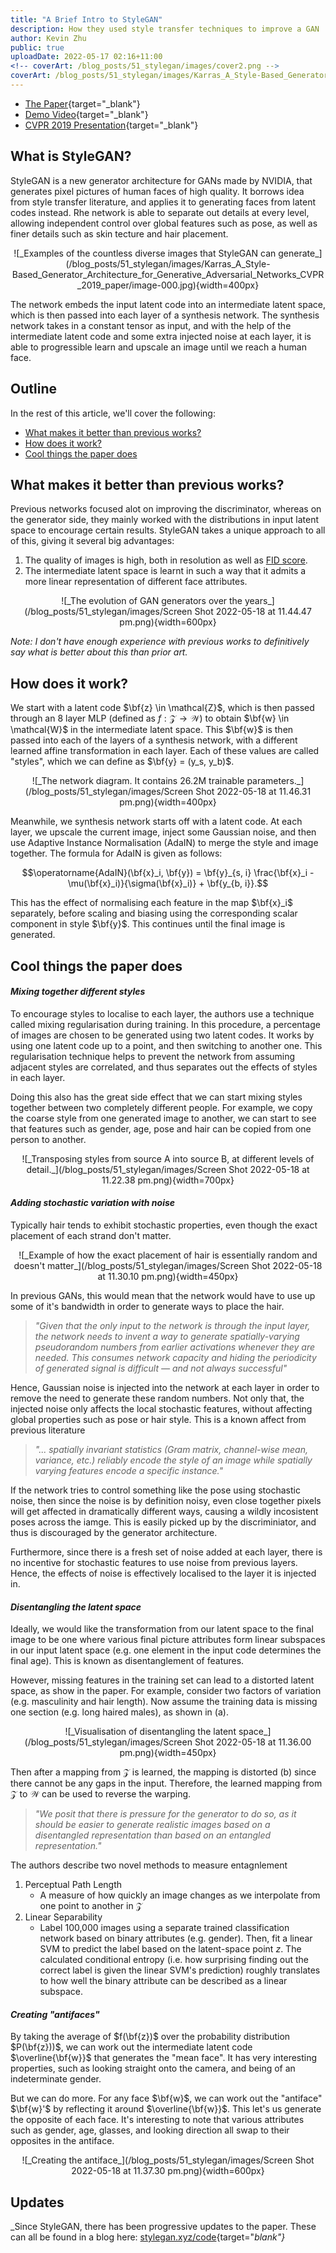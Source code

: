 ```yaml
---
title: "A Brief Intro to StyleGAN"
description: How they used style transfer techniques to improve a GAN
author: Kevin Zhu
public: true
uploadDate: 2022-05-17 02:16+11:00
<!-- coverArt: /blog_posts/51_stylegan/images/cover2.png -->
coverArt: /blog_posts/51_stylegan/images/Karras_A_Style-Based_Generator_Architecture_for_Generative_Adversarial_Networks_CVPR_2019_paper/image-000.jpg
---
```


- [The Paper](https://openaccess.thecvf.com/content_CVPR_2019/html/Karras_A_Style-Based_Generator_Architecture_for_Generative_Adversarial_Networks_CVPR_2019_paper.html){target="_blank"}
- [Demo Video](https://www.youtube.com/watch?v=kSLJriaOumA){target="_blank"}
- [CVPR 2019 Presentation](https://youtu.be/4IInDT_S0ow?t=4763){target="_blank"}

## What is StyleGAN?
StyleGAN is a new generator architecture for GANs made by NVIDIA, that generates pixel pictures of human faces of high quality. It borrows idea from style transfer literature, and applies it to generating faces from latent codes instead.  Rhe network is able to separate out details at every level, allowing independent control over global features such as pose, as well as finer details such as skin tecture and hair placement.

<center>
![_Examples of the countless diverse images that StyleGAN can generate_](/blog_posts/51_stylegan/images/Karras_A_Style-Based_Generator_Architecture_for_Generative_Adversarial_Networks_CVPR_2019_paper/image-000.jpg){width=400px}
</center>

The network embeds the input latent code into an intermediate latent space, which is then passed into each layer of a synthesis network. The synthesis network takes in a constant tensor as input, and with the help of the intermediate latent code and some extra injected noise at each layer, it is able to progressible learn and upscale an image until we reach a human face.

## Outline
In the rest of this article, we'll cover the following:

- [What makes it better than previous works?](#what-makes-it-better-than-previous-works)
- [How does it work?](#how-does-it-work)
- [Cool things the paper does](#cool-things-the-paper-does)

## What makes it better than previous works?
Previous networks focused alot on improving the discriminator, whereas on the generator side, they mainly worked with the distributions in input latent space to encourage certain results. StyleGAN takes a unique approach to all of this, giving it several big advantages:

1. The quality of images is high, both in resolution as well as [FID score](https://en.wikipedia.org/wiki/Fr%C3%A9chet_inception_distance).
2. The intermediate latent space is learnt in such a way that it admits a more linear representation of different face attributes.

<center>
![_The evolution of GAN generators over the years_](/blog_posts/51_stylegan/images/Screen Shot 2022-05-18 at 11.44.47 pm.png){width=600px}
</center>

_Note: I don't have enough experience with previous works to definitively say what is better about this than prior art._

## How does it work?
We start with a latent code $\bf{z} \in \mathcal{Z}$, which is then passed through an 8 layer MLP (defined as $f : \mathcal{Z} \to \mathcal{W}$) to obtain $\bf{w} \in \mathcal{W}$ in the intermediate latent space. This $\bf{w}$ is then passed into each of the layers of a synthesis network, with a different learned affine transformation in each layer. Each of these values are called "styles", which we can define as $\bf{y} = (y_s, y_b)$.

<center>
![_The network diagram. It contains 26.2M trainable parameters._](/blog_posts/51_stylegan/images/Screen Shot 2022-05-18 at 11.46.31 pm.png){width=400px}
</center>

Meanwhile, we synthesis network starts off with a latent code. At each layer, we upscale the current image, inject some Gaussian noise, and then use Adaptive Instance Normalisation (AdaIN) to merge the style and image together. The formula for AdaIN is given as follows:

$$\operatorname{AdaIN}(\bf{x}_i, \bf{y}) = \bf{y}_{s, i} \frac{\bf{x}_i - \mu(\bf{x}_i)}{\sigma(\bf{x}_i)} + \bf{y_{b, i}}.$$

This has the effect of normalising each feature in the map $\bf{x}_i$ separately, before scaling and biasing using the corresponding scalar component in style $\bf{y}$. This continues until the final image is generated.


## Cool things the paper does

#### _Mixing together different styles_

To encourage styles to localise to each layer, the authors use a technique called mixing regularisation during training. In this procedure, a percentage of images are chosen to be generated using two latent codes. It works by using one latent code up to a point, and then switching to another one. This regularisation technique helps to prevent the network from assuming adjacent styles are correlated, and thus separates out the effects of styles in each layer. 

Doing this also has the great side effect that we can start mixing styles together between two completely different people. For example, we copy the coarse style from one generated image to another, we can start to see that features such as gender, age, pose and hair can be copied from one person to another. 

<center>
![_Transposing styles from source A into source B, at different levels of detail._](/blog_posts/51_stylegan/images/Screen Shot 2022-05-18 at 11.22.38 pm.png){width=700px}
</center>

#### _Adding stochastic variation with noise_
Typically hair tends to exhibit stochastic properties, even though the exact placement of each strand don't matter. 

<center>
![_Example of how the exact placement of hair is essentially random and doesn't matter_](/blog_posts/51_stylegan/images/Screen Shot 2022-05-18 at 11.30.10 pm.png){width=450px}
</center>

In previous GANs, this would mean that the network would have to use up some of it's bandwidth in order to generate ways to place the hair.

> _"Given that the only input to the network is through the input layer, the network needs to invent a way to generate spatially-varying pseudorandom numbers from earlier activations whenever they are needed. This consumes network capacity and hiding the periodicity of generated signal is difficult — and not always successful"_

Hence, Gaussian noise is injected into the network at each layer in order to remove the need to generate these random numbers. Not only that, the injected noise only affects the local stochastic features, without affecting global properties such as pose or hair style. This is a known affect from previous literature

> _"... spatially invariant statistics (Gram matrix, channel-wise mean, variance, etc.) reliably encode the style of an image while spatially varying features encode a specific instance."_

If the network tries to control something like the pose using stochastic noise, then since the noise is by definition noisy, even close together pixels will get affected in dramatically different ways, causing a wildly incosistent poses across the iamge. This is easily picked up by the discriminiator, and thus is discouraged by the generator architecture.

Furthermore, since there is a fresh set of noise added at each layer, there is no incentive for stochastic features to use noise from previous layers. Hence, the effects of noise is effectively localised to the layer it is injected in.

#### _Disentangling the latent space_
Ideally, we would like the transformation from our latent space to the final image to be one where various final picture attributes form linear subspaces in our input latent space (e.g. one element in the input code determines the final age). This is known as disentanglement of features.

However, missing features in the training set can lead to a distorted latent space, as show in the paper. For example, consider two factors of variation (e.g. masculinity and hair length). Now assume the training data is missing one section (e.g. long haired males), as shown in (a).  

<center>
![_Visualisation of disentangling the latent space_](/blog_posts/51_stylegan/images/Screen Shot 2022-05-18 at 11.36.00 pm.png){width=450px}
</center>

Then after a mapping from $\mathcal{Z}$ is learned, the mapping is distorted (b) since there cannot be any gaps in the input. Therefore, the learned mapping from $\mathcal{Z}$ to $\mathcal{W}$ can be used to reverse the warping. 

> _"We posit that there is pressure for the generator to do so, as it should be easier to generate realistic images based on a disentangled representation than based on an entangled representation."_

The authors describe two novel methods to measure entagnlement

1. Perceptual Path Length 
    - A measure of how quickly an image changes as we interpolate from one point to another in $\mathcal{Z}$
2. Linear Separability 
    - Label 100,000 images using a separate trained classification network based on binary attributes (e.g. gender). Then, fit a linear SVM to predict the label based on the latent-space point $z$. The calculated conditional entropy (i.e. how surprising finding out the correct label is given the linear SVM's prediction) roughly translates to how well the binary attribute can be described as a linear subspace. 

#### _Creating "antifaces"_
By taking the average of $f(\bf{z})$ over the probability distribution $P(\bf{z}))$, we can work out the intermediate latent code $\overline{\bf{w}}$ that generates the "mean face". It has very interesting properties, such as looking straight onto the camera, and being of an indeterminate gender.

But we can do more. For any face $\bf{w}$, we can work out the "antiface" $\bf{w}'$ by reflecting it around $\overline{\bf{w}}$. This let's us generate the opposite of each face. It's interesting to note that various attributes such as gender, age, glasses, and looking direction all swap to their opposites in the antiface.

<center>
![_Creating the antiface_](/blog_posts/51_stylegan/images/Screen Shot 2022-05-18 at 11.37.30 pm.png){width=600px}
</center>

## Updates

_Since StyleGAN, there has been progressive updates to the paper. These can all be found in a blog here: [stylegan.xyz/code](https://www.stylegan.xyz/code){target="_blank"}_